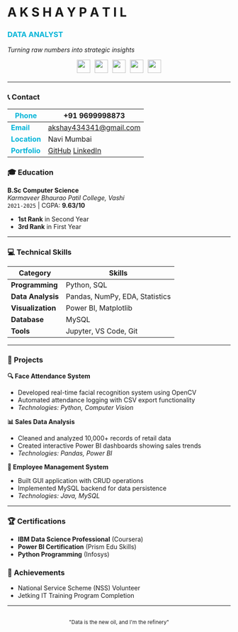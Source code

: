 # **A K S H A Y   P A T I L**  
### <span style="color:#00B4D8">DATA ANALYST</span>  
*Turning raw numbers into strategic insights*  

<div style="display:flex;justify-content:center;gap:10px;margin-bottom:20px">
  <img src="https://img.icons8.com/color/48/000000/python.png" width="30"/>
  <img src="https://img.icons8.com/color/48/000000/microsoft-power-bi.png" width="30"/>
  <img src="https://img.icons8.com/color/48/000000/mysql.png" width="30"/>
  <img src="https://img.icons8.com/color/48/000000/pandas.png" width="30"/>
  <img src="https://img.icons8.com/color/48/000000/numpy.png" width="30"/>
</div>

---

### **📞 Contact**  
| <span style="color:#00B4D8">**Phone**</span> | +91 9699998873 |
|--------------|----------------|
| <span style="color:#00B4D8">**Email**</span> | akshay434341@gmail.com |
| <span style="color:#00B4D8">**Location**</span> | Navi Mumbai |
| <span style="color:#00B4D8">**Portfolio**</span> | [GitHub](#) [LinkedIn](#) |

### **🎓 Education**  
**B.Sc Computer Science**  
*Karmaveer Bhaurao Patil College, Vashi*  
`2021-2025` | CGPA: **9.63/10**  
- **1st Rank** in Second Year
- **3rd Rank** in First Year

---

### **💻 Technical Skills**  
| **Category**       | **Skills** |
|--------------------|------------|
| **Programming**    | Python, SQL |
| **Data Analysis**  | Pandas, NumPy, EDA, Statistics |
| **Visualization**  | Power BI, Matplotlib |
| **Database**       | MySQL |
| **Tools**          | Jupyter, VS Code, Git |

---

### **🚀 Projects**  

**🔍 Face Attendance System**  
- Developed real-time facial recognition system using OpenCV  
- Automated attendance logging with CSV export functionality  
- *Technologies: Python, Computer Vision*

**📊 Sales Data Analysis**  
- Cleaned and analyzed 10,000+ records of retail data  
- Created interactive Power BI dashboards showing sales trends  
- *Technologies: Pandas, Power BI*

**👥 Employee Management System**  
- Built GUI application with CRUD operations  
- Implemented MySQL backend for data persistence  
- *Technologies: Java, MySQL*

---

### **🏆 Certifications**  
- **IBM Data Science Professional** (Coursera)  
- **Power BI Certification** (Prism Edu Skills)  
- **Python Programming** (Infosys)  

### **🌟 Achievements**  
- National Service Scheme (NSS) Volunteer  
- Jetking IT Training Program Completion  

---

<div style="text-align:center;margin-top:30px">
  <small>"Data is the new oil, and I'm the refinery"</small>
</div>
